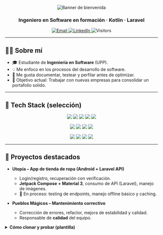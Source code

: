<!-- Encabezado con banner ondulado -->
<p align="center">
  <img src="https://capsule-render.vercel.app/api?type=waving&color=0:7F7FD5,50:86A8E7,100:91EAE4&height=180&section=header&text=¡Hola!%20Soy%20Diego%20Magdaleno&fontSize=34&fontColor=ffffff&animation=fadeIn" alt="Banner de bienvenida" />
</p>

<!-- Presentación breve -->
<h3 align="center">Ingeniero en Software en formación · Kotlin · Laravel </h3>

<p align="center">
  <a href="mailto:dmagdalenomedina@gmail.com">
    <img alt="Email" src="https://img.shields.io/badge/Email-dmagdalenomedina%40gmail.com-0A66C2?style=for-the-badge&logo=gmail&logoColor=white">
  </a>
  <a href="https://www.linkedin.com/in/diego-daniel-magdaleno-medina-1742242bb">
    <img alt="LinkedIn" src="https://img.shields.io/badge/LinkedIn-Diego%20Magdaleno-0A66C2?style=for-the-badge&logo=linkedin&logoColor=white">
  </a>
  <img alt="Visitors" src="https://komarev.com/ghpvc/?username=Botmedude&style=for-the-badge&color=blueviolet">
</p>

---

## 🙋‍♂️ Sobre mí
- 🎓 Estudiante de **Ingeniería en Software** (UPP).
- 💡 Me enfoco en los procesos del desarrollo de software.
- 🧪 Me gusta documentar, testear y perfilar antes de optimizar.
- 🚀 Objetivo actual: Trabajar con nuevas empresas para consolidar un portafolio solido.

---

## 🧰 Tech Stack (selección)
<p align="center">
  <!-- Lenguajes -->
  <img src="https://img.shields.io/badge/Kotlin-7F52FF?logo=kotlin&logoColor=white&style=for-the-badge" />
  <img src="https://img.shields.io/badge/PHP-777BB4?logo=php&logoColor=white&style=for-the-badge" />
  <img src="https://img.shields.io/badge/Python-3776AB?logo=python&logoColor=white&style=for-the-badge" />
  <img src="https://img.shields.io/badge/C++-00599C?logo=c%2B%2B&logoColor=white&style=for-the-badge" />
  <img src="https://img.shields.io/badge/JavaScript-F7DF1E?logo=javascript&logoColor=black&style=for-the-badge" />
</p>
<p align="center">
  <!-- Frameworks / Backend -->
  <img src="https://img.shields.io/badge/Laravel-FF2D20?logo=laravel&logoColor=white&style=for-the-badge" />
  <img src="https://img.shields.io/badge/Flask-000000?logo=flask&logoColor=white&style=for-the-badge" />
  <img src="https://img.shields.io/badge/Android%20Studio-3DDC84?logo=androidstudio&logoColor=white&style=for-the-badge" />
  <img src="https://img.shields.io/badge/Jetpack%20Compose-4285F4?logo=jetpackcompose&logoColor=white&style=for-the-badge" />
</p>
<p align="center">
  <!-- DB / Tools -->
  <img src="https://img.shields.io/badge/MySQL-4479A1?logo=mysql&logoColor=white&style=for-the-badge" />
  <img src="https://img.shields.io/badge/Postman-FF6C37?logo=postman&logoColor=white&style=for-the-badge" />
  <img src="https://img.shields.io/badge/Git-F05032?logo=git&logoColor=white&style=for-the-badge" />
  <img src="https://img.shields.io/badge/Tailwind-38B2AC?logo=tailwindcss&logoColor=white&style=for-the-badge" />
</p>

---

## 📌 Proyectos destacados

- **Utopía – App de tienda de ropa (Android + Laravel API)**
  - Login/registro, recuperación con verificación.
  - **Jetpack Compose + Material 3**, consumo de API (Laravel), manejo de imágenes.
  - 🧪 En proceso: testing de endpoints, manejo offline básico y caching.

- **Pueblos Mágicos – Mantenimiento correctivo**
  - Corrección de errores, refactor, mejora de estabilidad y calidad.
  - Responsable de **calidad** del equipo.

<details>
<summary><b>Cómo clonar y probar (plantilla)</b></summary>

```bash
# Backend (Laravel)
git clone https://github.com/Botmedude/tu-api-laravel.git
cd tu-api-laravel
cp .env.example .env
composer install
php artisan key:generate
php artisan migrate --seed
php artisan serve

# Android (Jetpack Compose)
git clone https://github.com/Botmedude/tu-app-android.git
# Abrir con Android Studio (API 35), configurar URL base de la API en buildConfig.

